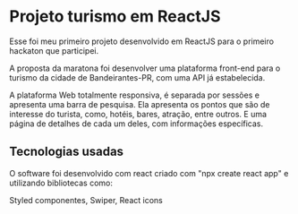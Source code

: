 # Projeto turismo em ReactJS

Esse foi meu primeiro projeto desenvolvido em ReactJS para o primeiro hackaton que participei.

A proposta da maratona foi desenvolver uma plataforma front-end para o turismo da cidade de Bandeirantes-PR, com uma API já estabelecida.

A plataforma Web totalmente responsiva, é separada por sessões e apresenta uma barra de pesquisa.
Ela apresenta os pontos que são de interesse do turista, como, hotéis, bares, atração, entre outros. E uma página de detalhes de cada um deles, com informações específicas.

## Tecnologias usadas 

O software foi desenvolvido com react criado com "npx create react app" e utilizando bibliotecas como: 

Styled componentes, Swiper, React icons 

